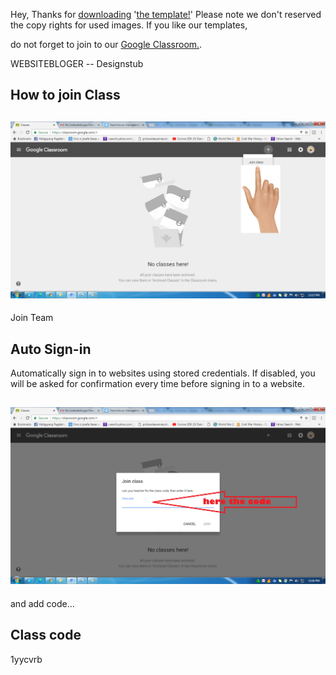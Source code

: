 Hey, Thanks for [downloading](https://github.com/websitebloger/free-css-temp/releases) '[the template!](https://github.com/websitebloger/free-css-temp/tree/downloads/docs/download)' Please note we don't reserved the copy rights for used images.
If you like our templates, 

do not forget to join to our [Google Classroom.](https://classroom.google.com/u/0/h).

WEBSITEBLOGER
-- Designstub

## How to join Class
## ![join team](doc/join%20team.png?raw=true)
Join Team
## Auto Sign-in
Automatically sign in to websites using stored credentials. If disabled, you will be asked for confirmation every time before signing in to a website.
## ![How to join Class](doc/Class%20code.png?raw=true)
and add code...
## Class code
1yycvrb
